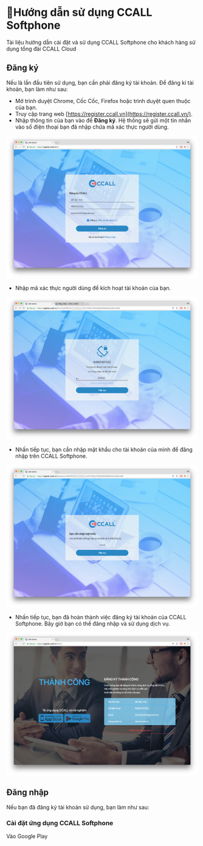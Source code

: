 # Hướng dẫn sử dụng CCALL Softphone

Tài liệu hướng dẫn cài đặt và sử dụng CCALL Softphone cho khách hàng sử dụng tổng đài CCALL Cloud 

## Đăng ký

Nếu là lần đầu tiên sử dụng, bạn cần phải đăng ký tài khoản. Để đăng kí tài khoản, bạn làm như sau:

* Mở trình duyệt Chrome, Cốc Cốc, Firefox hoặc trình duyệt quen thuộc của bạn.
* Truy cập trang web [https://register.ccall.vn](https://register.ccall.vn/).
* Nhập thông tin của bạn vào để **Đăng ký**. Hệ thống sẽ gửi một tin nhắn vào số điện thoại bạn đã nhập chứa mã xác thực người dùng.

![](.gitbook/assets/screen-shot-2018-08-14-at-13.45.09.png)

* Nhập mã xác thực người dùng để kích hoạt tài khoản của bạn.

![](.gitbook/assets/screen-shot-2018-08-14-at-13.46.40.png)

* Nhấn tiếp tục, bạn cần nhập mật khẩu cho tài khoản của mình để đăng nhập trên CCALL Softphone.

![](.gitbook/assets/screen-shot-2018-08-14-at-13.45.47.png)

* Nhấn tiếp tục, bạn đã hoàn thành việc đăng ký tài khoản của CCALL Softphone. Bây giờ bạn có thể đăng nhập và sử dụng dịch vụ.

![](.gitbook/assets/screen-shot-2018-08-14-at-13.46.11.png)

## Đăng nhập

Nếu bạn đã đăng ký tài khoản sử dụng, bạn làm như sau:

### Cài đặt ứng dụng CCALL Softphone

Vào Google Play 

